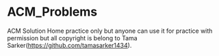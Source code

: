 # ACM_Problems
ACM Solution
Home practice only but anyone can use it for practice with permission but all copyright is belong to Tama Sarker(https://github.com/tamasarker1434).
